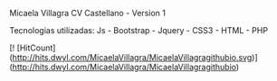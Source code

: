 Micaela Villagra CV Castellano - Version 1

Tecnologias utilizadas: 
Js - Bootstrap - Jquery - CSS3 - HTML - PHP

[! [HitCount] (http://hits.dwyl.com/MicaelaVillagra/MicaelaVillagragithubio.svg)] (http://hits.dwyl.com/MicaelaVillagra/MicaelaVillagragithubio)